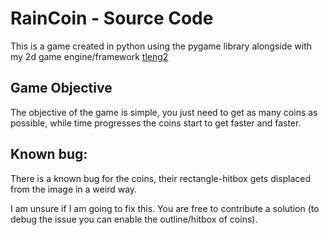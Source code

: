 # RainCoin - Source Code

This is a game created in python using the pygame library alongside with my 2d game engine/framework [tleng2](https://github.com/tl-ecosystem/tleng)

## Game Objective

The objective of the game is simple, you just need to get as many coins as possible, while time progresses the coins start to get faster and faster.

## Known bug:

There is a known bug for the coins, their rectangle-hitbox gets displaced from the image in a weird way.

I am unsure if I am going to fix this. You are free to contribute a solution (to debug the issue you can enable the outline/hitbox of coins).


